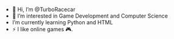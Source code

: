  - 👋 Hi, I’m @TurboRacecar
 - 👀 I’m interested in Game Development and Computer Science
 - I’m currently learning Python and HTML
 - ⚡ I like online games 🎮.
